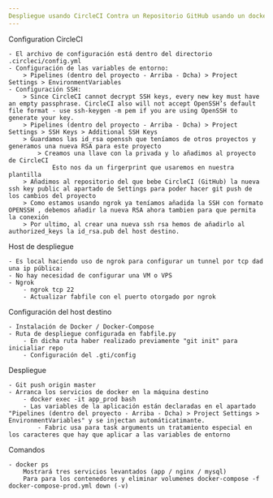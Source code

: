 ```yaml
---
Despliegue usando CircleCI Contra un Repositorio GitHub usando un docker-compose PROD
---
```


Configuration CircleCI
    
    - El archivo de configuración está dentro del directorio .circleci/config.yml
    - Configuración de las variables de entorno:
        > Pipelines (dentro del proyecto - Arriba - Dcha) > Project Settings > EnvironmentVariables
    - Configuración SSH:
        > Since CircleCI cannot decrypt SSH keys, every new key must have an empty passphrase. CircleCI also will not accept OpenSSH’s default file format - use ssh-keygen -m pem if you are using OpenSSH to generate your key.
        > Pipelines (dentro del proyecto - Arriba - Dcha) > Project Settings > SSH Keys > Additional SSH Keys
        > Guardamos las id_rsa openssh que teníamos de otros proyectos y generamos una nueva RSA para este proyecto
            > Creamos una llave con la privada y lo añadimos al proyecto de CircleCI
                Esto nos da un firgerprint que usaremos en nuestra plantilla
        > Añadimos al repositorio del que bebe CircleCI (GitHub) la nueva ssh key public al apartado de Settings para poder hacer git push de los cambios del proyecto
        > Como estamos usando ngrok ya teníamos añadida la SSH con formato OPENSSH , debemos añadir la nueva RSA ahora tambien para que permita la conexión 
        > Por ultimo, al crear una nueva ssh rsa hemos de añadirlo al authorized_keys la id_rsa.pub del host destino.
        
Host de despliegue 

    - Es local haciendo uso de ngrok para configurar un tunnel por tcp dad una ip pública:
    - No hay necesidad de configurar una VM o VPS
    - Ngrok
        - ngrok tcp 22
        - Actualizar fabfile con el puerto otorgado por ngrok
        
Configuración del host destino

    - Instalación de Docker / Docker-Compose
    - Ruta de despliegue configurada en fabfile.py
        - En dicha ruta haber realizado previamente "git init" para inicialiar repo
        - Configuración del .gti/config
        
Despliegue

    - Git push origin master 
    - Arranca los servicios de docker en la máquina destino
        - docker exec -it app_prod bash
        - Las variables de la aplicación están declaradas en el apartado "Pipelines (dentro del proyecto - Arriba - Dcha) > Project Settings > EnvironmentVariables" y se injectan automáticatimante.  
            - Fabric usa para task arguments un tratamiento especial en los caracteres que hay que aplicar a las variables de entorno 

Comandos

    - docker ps
        Mostrará tres servicios levantados (app / nginx / mysql)
        Para para los contenedores y eliminar volumenes docker-compose -f docker-compose-prod.yml down (-v)
        